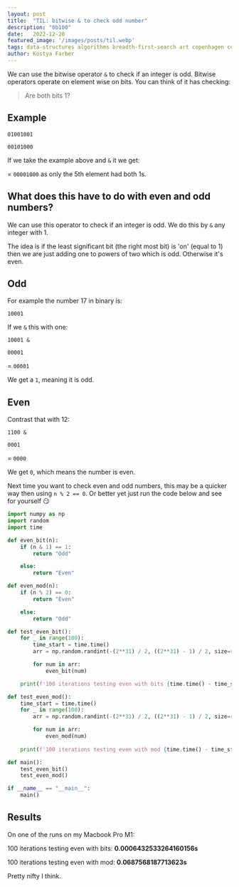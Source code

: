 ```yaml
---
layout:	post
title:	"TIL: bitwise & to check odd number"
description: "0b100" 
date:	2022-12-20
featured_image: '/images/posts/til.webp'
tags: data-structures algorithms breadth-first-search art copenhagen contemporary
author: Kostya Farber
---
```


We can use the bitwise operator `&` to check if an integer is odd. Bitwise operators operate on element wise on bits. You can think of it has checking: 
> Are both bits 1?

## Example

`01001001`

`00101000`

If we take the example above and `&` it we get:

= `00001000` as only the 5th element had both 1s. 

## What does this have to do with even and odd numbers? 
We can use this operator to check if an integer is odd. We do this by `&` any integer with 1. 

The idea is if the least significant bit (the right most bit) is 'on' (equal to 1) then we are just adding one to powers of two which is odd. Otherwise it's even.

## Odd
For example the number 17 in binary is:

`10001`

If we `&` this with one:

`10001 &`

`00001`

= `00001`

We get a `1`, meaning it is odd. 

## Even
Contrast that with 12:

`1100 &`

`0001`

= `0000`

We get `0`, which means the number is even. 

Next time you want to check even and odd numbers, this may be a quicker way then using `n % 2 == 0`. Or better yet just run the code below and see for yourself 😏


```python
import numpy as np
import random
import time

def even_bit(n):
    if (n & 1) == 1:
        return "Odd"

    else:
        return "Even"

def even_mod(n):
    if (n % 2) == 0:
        return "Even"

    else:
        return "Odd"

def test_even_bit():
    for _ in range(100):
        time_start = time.time()
        arr = np.random.randint(-(2**31) / 2, ((2**31) - 1) / 2, size=random.randint(0, 10**3), dtype=np.int32)

        for num in arr:
            even_bit(num)

    print(f'100 iterations testing even with bits {time.time() - time_start}')

def test_even_mod():
    time_start = time.time()
    for _ in range(100):
        arr = np.random.randint(-(2**31) / 2, ((2**31) - 1) / 2, size=random.randint(0, 10**3), dtype=np.int32)

        for num in arr:
            even_mod(num)
        
    print(f'100 iterations testing even with mod {time.time() - time_start}')

def main():
    test_even_bit()
    test_even_mod()

if __name__ == "__main__":
    main()
```

## Results
On one of the runs on my Macbook Pro M1:

100 iterations testing even with bits: **0.0006432533264160156s**

100 iterations testing even with mod: **0.0687568187713623s**

Pretty nifty I think.